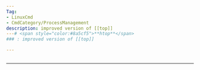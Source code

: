 ```yaml
---
Tag:
- LinuxCmd 
- CmdCategory/ProcessManagement
description: improved version of [[top]]
---# <span style="color:#8a5cf5">**htop**</span>
### : improved version of [[top]]

---
```

```

```
---
